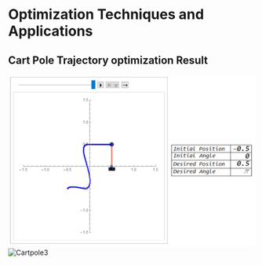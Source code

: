 # Optimization Techniques and Applications

## Cart Pole Trajectory optimization Result
![](Trajectory%20Optimization/Cart%20Pole/cart-Pole.jpg)
![Cartpole3](https://user-images.githubusercontent.com/52794824/145029189-c31433c9-56ea-49dd-ab7a-8778a4d9bc64.gif)
